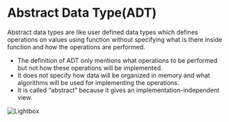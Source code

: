 # Abstract Data Type(ADT)
Abstract data types are like user defined data types which defines operations on values using function without specifying what is there inside function and how the operations are performed.
- The definition of ADT only mentions what operations to be performed but not how these operations will be implemented.
- It does not specify how data will be organized in memory and what algorithms will be used for implementing the operations.
- It is called “abstract” because it gives an implementation-independent view. 

![Lightbox](https://media.geeksforgeeks.org/wp-content/uploads/20190828194629/ADT.jpg)
